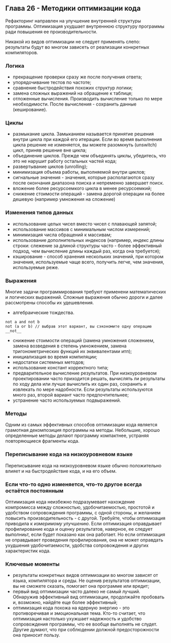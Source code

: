 ## Глава 26 - Методики оптимизации кода

Рефакторинг направлен на улучшение внутренней структуры программы. Оптимизация ухудшает внутреннюю структуру программы ради повышения ее производительности.

Никакой из видов оптимизации не следует применять слепо: результаты будут во многом зависеть от реализации конкретных компиляторов.
### Логика
- прекращение проверки сразу же после получения ответа;
- упорядочивание тестов по частоте;
- сравнение быстродействия похожих структур логики;
- замена сложных выражений на обращение к таблице;
- отложенные вычисления. Производить вычисление только по мере необходимости. После вычисления - сохранить данные (кеширование).
### Циклы
- размыкание цикла. Замыканием называется принятие решения внутри цикла при каждой его итерации. Если во время выполнения цикла решение не изменяется, вы можете разомкнуть (unswitch) цикл, приняв решение вне цикла;
- объединение циклов. Прежде чем объединять циклы, убедитесь, что это не нарушит работу остальных частей кода;
- развертывание циклов (unrolling);
- минимизация объема работы, выполняемой внутри циклов;
- сигнальные значения - значения, которые располагаются сразу после окончания диапазона поиска и непременно завершает поиск.
- вложение более ресурсоемкого цикла в менее ресурсоемкий;
- снижение стоимости операций - замена дорогой операции на более дешевую (например умножения на сложение)
### Изменения типов данных
- использование целых чисел вместо чисел с плавающей запятой;
- использование массивов с минимальным числом измерений;
- минимизация числа обращений к массивам;
- использование дополнительных индексов (например, индекс длины строки: слежение за длиной структуры часто - более эффективный подход, чем вычисление длины каждый раз, когда она требуется);
- кэширование - способ хранения нескольких значений, при котором значения, используемые чаще всего, получить легче, чем значения, используемые реже.
### Выражения
Многие задачи программирования требуют применени математических и логических выражений. Сложные выражения обычно дороги и далее рассмотрены способы их удешевления.
- алгебраические тождества. 
```
not a and not b
not (a or b) // выбрав этот вариант, вы сэкономите одну операцию __not__
```
- снижение стоимости операций (замена умножения сложением, замена возведения в степень умножением, замена тригонометрических функций их эквивалентами итп);
- инициализация во время компиляции;
- недостатки системных методов;
- использование констант корректного типа;
- предварительное вычисление результатов. При низкоуровневом проектировании часто приходится решать, вычислять ли результаты по ходу дела или лучше вычислить их один раз, сохранить и извлекать по мере надобности. Если результаты используются много раз, второй вариант часто предпочтительнее;
- устранение часто используемых подвыражений.
### Методы
Одним из самых эффективных способов оптимизации кода является грамотная декомпозиция программы на методы. Небольшие, хорошо определенные методы делают программу компактнее, устраняя повторяющиеся фрагменты кода.
### Переписывание кода на низкоуровневом языке
Переписывание кода на низкоуровневом языке обычно положительно влияет и на быстродействие кода, и на его объем.
### Если что-то одно изменяется, что-то другое всегда остаётся постоянным
Оптимизация кода неизбежно подразумевает нахождение компромисса между сложностью, удобочитаемостью, простотой и удобством сопровождения программы, с одной стороны, и желанием повысить производительность - с другой. Требуйте, чтобы оптимизация приводила к _измеримому улучшению_. Если оптимизация оправдывает профилирование кода и оценку результатов, наверное, ее следует выполниьт, если будет показано как она работает. Но если оптимизация не оправдывает проведения профилирования, она не может оправдать ухудшения удобочитаемости, удобства сопровождения и других характеристик кода.
### Ключевые моменты
- результаты конкретных видов оптимизации во многом зависят от языка, компилятора и среды. Не оценив результатов оптимизации, вы не сможете сказать, помогает она программе или вредит;
- первый вид оптимизации часто далеко не самый лучший. Обнаружив эффективный вид оптимизации, продолжайте пробовать и, возможно, найдёте еще более эффективный;
- оптимизация кода похожа на ядерную энергию - это противоречивая и эмоциональная тема. Кто-то считает, что оптимизация настолько ухужшает надежность и удобство сопровождения программы, что ее вообще выполнять не слудет. Другие думают, что при соблюдении должной предосторожности она приносит пользу.